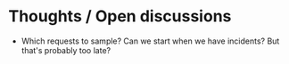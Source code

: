 

# Thoughts / Open discussions

- Which requests to sample? Can we start when we have incidents? But that's probably too late? 